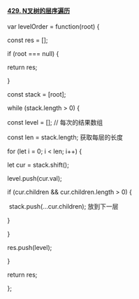 #### [429. N叉树的层序遍历](https://leetcode-cn.com/problems/n-ary-tree-level-order-traversal/)

var levelOrder = function(root) {

 const res = [];

 if (root === null) {

  return res;

 }

 const stack = [root];

 while (stack.length > 0) {

  const level = []; // 每次的结果数组

  const len = stack.length; 获取每层的长度

  for (let i = 0; i < len; i++) {

   let cur = stack.shift();

   level.push(cur.val);

   if (cur.children && cur.children.length > 0) {

​    stack.push(...cur.children); 放到下一层

   }

  }

  res.push(level);

 }

 return res;

};